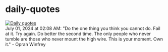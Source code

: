 # daily-quotes
[![Daily quotes](https://github.com/ceepu8/daily-quotes/actions/workflows/daily-quote.yml/badge.svg)](https://github.com/ceepu8/daily-quotes/actions/workflows/daily-quote.yml)<br/>
July 01, 2024 at 02:08 AM: "Do the one thing you think you cannot do. Fail at it. Try again. Do better the second time. The only people who never tumble are those who never mount the high wire. This is your moment. Own it." - Oprah Winfrey

